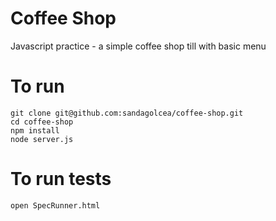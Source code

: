 # Coffee Shop
Javascript practice - a simple coffee shop till with basic menu

# To run
`git clone git@github.com:sandagolcea/coffee-shop.git`  
`cd coffee-shop`  
`npm install`  
`node server.js`  

# To run tests
`open SpecRunner.html`  
